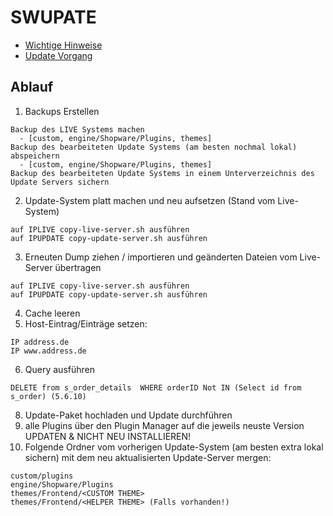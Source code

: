 # SWUPATE

- [Wichtige Hinweise](https://docs.shopware.com/de/shopware-5-de/update-guides/update-guide-shopware-56?category=shopware-5-de/update-guides#verwaiste-eintraege-in-s-order-details)
- [Update Vorgang](https://docs.shopware.com/de/shopware-5-de/update-guides/shopware-aktualisieren-updaten?category=shopware-5-de/update-guides)

## Ablauf
1. Backups Erstellen
```
Backup des LIVE Systems machen
  - [custom, engine/Shopware/Plugins, themes]
Backup des bearbeiteten Update Systems (am besten nochmal lokal) abspeichern
  - [custom, engine/Shopware/Plugins, themes]
Backup des bearbeiteten Update Systems in einem Unterverzeichnis des Update Servers sichern
```
2. Update-System platt machen und neu aufsetzen (Stand vom Live-System)
```
auf IPLIVE copy-live-server.sh ausführen
auf IPUPDATE copy-update-server.sh ausführen
```
3. Erneuten Dump ziehen / importieren und geänderten Dateien vom Live-Server übertragen
```
auf IPLIVE copy-live-server.sh ausführen
auf IPUPDATE copy-update-server.sh ausführen
```
4. Cache leeren
5. Host-Eintrag/Einträge setzen:
```
IP address.de
IP www.address.de
```
6. Query ausführen
```
DELETE from s_order_details  WHERE orderID Not IN (Select id from s_order) (5.6.10)
```
8. Update-Paket hochladen und Update durchführen
9. alle Plugins über den Plugin Manager auf die jeweils neuste Version UPDATEN & NICHT NEU INSTALLIEREN!
10. Folgende Ordner vom vorherigen Update-System (am besten extra lokal sichern) mit dem neu aktualisierten Update-Server mergen:
```
custom/plugins
engine/Shopware/Plugins
themes/Frontend/<CUSTOM THEME>
themes/Frontend/<HELPER THEME> (Falls vorhanden!)
```
